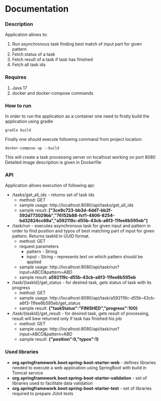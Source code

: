 # Documentation

### Description

Application allows to:
1. Run asynchronous task finding best match of input part for given pattern
2. Fetch status of a task
3. Fetch result of a task if task  has finished
4. Fetch all task ids

### Requires
1. Java 17
2. docker and docker-compose commands

### How to run
In order to run the application as a container one need to firstly build the application using gradle

    gradle build

Finally one should execute following command from project location:

    docker-compose up --build

This will create a task processing server on localhost working on port 8080
Detailed image description is given in Dockerfile

### API

Application allows execution of following api:

* /tasks/get_all_ids - returns set of task ids
  * method: GET
  * sample usage: http://localhost:8080/api/tasks/get_all_ids
  * sample result: **["3ce9c723-bb3d-4dd7-bb2f-592d773029bb","76152b88-fcf1-4806-8254-bd32824cc68a","a592119c-d55b-43cb-a6f3-11fee6b595eb"]**
* /task/run - executes asynchronous task for given input and pattern in order to find position and typos of best matching part of input for given pattern. Returns taskId in UUID format.
  * method: GET
  * request parameters
    * pattern - String
    * input - String - represents text on which pattern should be applied
  * sample usage: http://localhost:8080/api/task/run?input=ABCD&pattern=ABD
  * sample result: **a592119c-d55b-43cb-a6f3-11fee6b595eb**
* /task/{taskId}/get_status - for desired task, gets status of task with its progress
  * method: GET
  * sample usage: http://localhost:8080/api/task/a592119c-d55b-43cb-a6f3-11fee6b595eb/get_status
  * sample result: **{"taskStatus":"FINISHED","progress":100}**
* /task/{taskId}/get_result - for desired task, gets result of processing, result will bew returned only if task has finished his job
  * method: GET
  * sample usage: http://localhost:8080/api/task/run?input=ABCD&pattern=ABD
  * sample result: **{"position":0,"typos":1}**

### Used libraries

* **org.springframework.boot:spring-boot-starter-web** - defines libraries needed to execute a web application using SpringBoot with build in Tomcat service 
* **org.springframework.boot:spring-boot-starter-validation** - set of libraries used to facilitate data validation
* **org.springframework.boot:spring-boot-starter-test** - set of libraries required to prepare JUnit tests